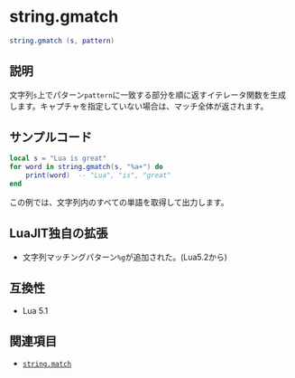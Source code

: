 # string.gmatch

```lua
string.gmatch (s, pattern)
```

## 説明

文字列`s`上でパターン`pattern`に一致する部分を順に返すイテレータ関数を生成します。キャプチャを指定していない場合は、マッチ全体が返されます。

## サンプルコード

```lua
local s = "Lua is great"
for word in string.gmatch(s, "%a+") do
    print(word)  -- "Lua", "is", "great"
end
```

この例では、文字列内のすべての単語を取得して出力します。

## LuaJIT独自の拡張

- 文字列マッチングパターン`%g`が追加された。(Lua5.2から)

## 互換性

- Lua 5.1

## 関連項目

- [`string.match`](match.md)